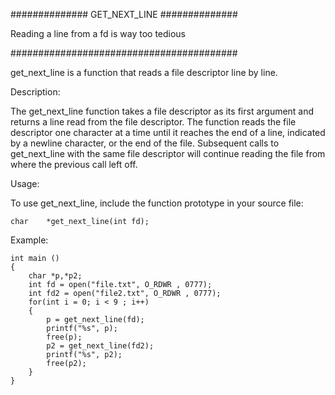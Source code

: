 ############## GET_NEXT_LINE ##############

Reading a line from a fd is way too tedious

#########################################

get_next_line is a function that reads a file descriptor line by line.

Description:

The get_next_line function takes a file descriptor as its first argument and returns a line read from the file descriptor. The function reads the file descriptor one character at a time until it reaches the end of a line, indicated by a newline character, or the end of the file. Subsequent calls to get_next_line with the same file descriptor will continue reading the file from where the previous call left off.

Usage:

To use get_next_line, include the function prototype in your source file:
```
char	*get_next_line(int fd);
```
Example:
```
int main ()
{
	char *p,*p2;
	int fd = open("file.txt", O_RDWR , 0777);
	int fd2 = open("file2.txt", O_RDWR , 0777);
	for(int i = 0; i < 9 ; i++)
	{
		p = get_next_line(fd);
		printf("%s", p);
		free(p);
		p2 = get_next_line(fd2);
		printf("%s", p2);
		free(p2);
	}
}
```
